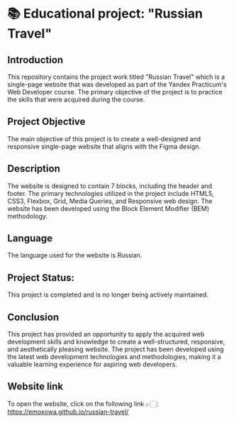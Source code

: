 # 📚 Educational project: "Russian Travel"

## Introduction
This repository contains the project work titled "Russian Travel" which is a single-page website that was developed as part of the Yandex Practicum's Web Developer course. The primary objective of the project is to practice the skills that were acquired during the course.

## Project Objective
The main objective of this project is to create a well-designed and responsive single-page website that aligns with the Figma design.

## Description
The website is designed to contain 7 blocks, including the header and footer. The primary technologies utilized in the project include HTML5, CSS3, Flexbox, Grid, Media Queries, and Responsive web design. The website has been developed using the Block Element Modifier (BEM) methodology.

## Language
The language used for the website is Russian.

## Project Status:
This project is completed and is no longer being actively maintained.

## Conclusion
This project has provided an opportunity to apply the acquired web development skills and knowledge to create a well-structured, responsive, and aesthetically pleasing website. The project has been developed using the latest web development technologies and methodologies, making it a valuable learning experience for aspiring web developers.

## Website link
To open the website, click on the following link 👉🏻: https://emoxowa.github.io/russian-travel/
